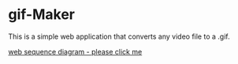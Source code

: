 # gif-Maker

This is a simple web application that converts any video file to a .gif.

[web sequence diagram - please click me](https://github.com/TimDAnderson/gif-Maker/files/6339488/_gif_Maker.pdf)